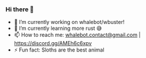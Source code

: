 ### Hi there 👋

- 🔭 I’m currently working on whalebot/wbuster!
- 🌱 I’m currently learning more rust 😅
- 📫 How to reach me: whalebot.contact@gmail.com | https://discord.gg/AMEh6c6xpv 
- ⚡ Fun fact: Sloths are the best animal 
